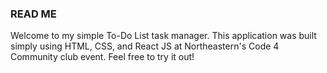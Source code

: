 ### READ ME

Welcome to my simple To-Do List task manager. This application was
built simply using HTML, CSS, and React JS at Northeastern's Code 4 Community club event.
Feel free to try it out!
